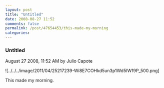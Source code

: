 ```yaml
---
layout: post
title: "Untitled"
date: 2008-08-27 11:52
comments: false
permalink: /post/47654453/this-made-my-morning
categories:
---
```


 ### Untitled
August 27 2008, 11:52 AM by Julio Capote

![../../../image/2011/04/25217239-Wi8E7COHkd5un3p1Wd5IWf9P_500.png] 

This made my morning.